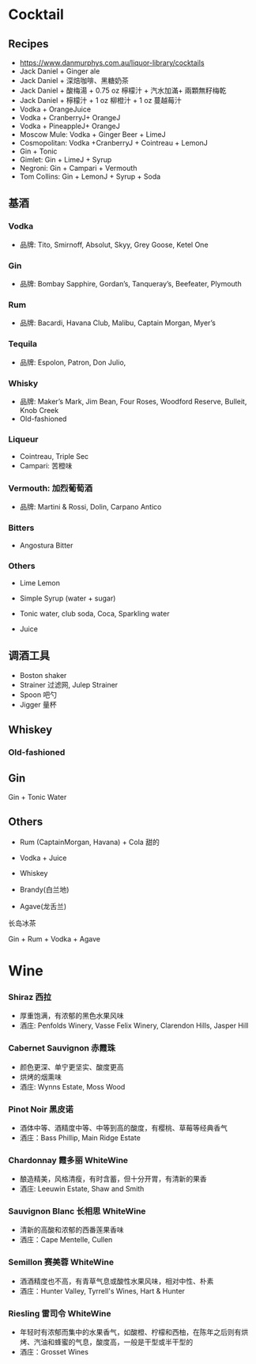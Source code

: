 # **Cocktail**

## Recipes

- https://www.danmurphys.com.au/liquor-library/cocktails
- Jack Daniel + Ginger ale
- Jack Daniel + 深焙咖啡、黑糖奶茶
- Jack Daniel + 酸梅湯 + 0.75 oz 檸檬汁 + 汽水加滿+ 兩顆無籽梅乾
- Jack Daniel + 檸檬汁 + 1 oz 柳橙汁 + 1 oz 蔓越莓汁
- Vodka + OrangeJuice
- Vodka + CranberryJ+ OrangeJ
- Vodka + PineappleJ+ OrangeJ
- Moscow Mule: Vodka + Ginger Beer + LimeJ
- Cosmopolitan: Vodka +CranberryJ + Cointreau + LemonJ
- Gin + Tonic
- Gimlet: Gin + LimeJ + Syrup
- Negroni: Gin + Campari + Vermouth
- Tom Collins: Gin + LemonJ + Syrup + Soda

## 基酒

### Vodka

- 品牌: Tito, Smirnoff, Absolut, Skyy, Grey Goose, Ketel One

### Gin

- 品牌: Bombay Sapphire, Gordan’s, Tanqueray’s, Beefeater, Plymouth

### Rum

- 品牌: Bacardi, Havana Club, Malibu, Captain Morgan, Myer’s

### Tequila

- 品牌: Espolon, Patron, Don Julio,

### Whisky

- 品牌: Maker’s Mark, Jim Bean, Four Roses, Woodford Reserve, Bulleit, Knob Creek
- Old-fashioned

### Liqueur

- Cointreau, Triple Sec
- Campari: 苦橙味

### Vermouth: 加烈葡萄酒

- 品牌: Martini & Rossi, Dolin, Carpano Antico

### Bitters

- Angostura Bitter

### Others

- Lime Lemon

- Simple Syrup (water + sugar)

- Tonic water, club soda, Coca, Sparkling water

- Juice

## 调酒工具

- Boston shaker
- Strainer 过滤网, Julep Strainer
- Spoon 吧勺
- Jigger 量杯

## Whiskey

### Old-fashioned

## Gin

Gin + Tonic Water

## Others

- Rum (CaptainMorgan, Havana) + Cola 甜的

- Vodka + Juice

- Whiskey

- Brandy(白兰地)

- Agave(龙舌兰)

长岛冰茶

Gin + Rum + Vodka + Agave

# **Wine**

### Shiraz 西拉
- 厚重饱满，有浓郁的黑色水果风味
- 酒庄: Penfolds Winery, Vasse Felix Winery, Clarendon Hills, Jasper Hill

### Cabernet Sauvignon 赤霞珠
- 颜色更深、单宁更坚实、酸度更高
- 烘烤的烟熏味
- 酒庄: Wynns Estate, Moss Wood

### Pinot Noir 黑皮诺
- 酒体中等、酒精度中等、中等到高的酸度，有樱桃、草莓等经典香气
- 酒庄：Bass Phillip, Main Ridge Estate

### Chardonnay 霞多丽 WhiteWine
- 酿造精美，风格清瘦，有时含蓄，但十分开胃，有清新的果香
- 酒庄: Leeuwin Estate, Shaw and Smith

### Sauvignon Blanc 长相思 WhiteWine
- 清新的高酸和浓郁的西番莲果香味
- 酒庄：Cape Mentelle, Cullen

### Semillon 赛美蓉 WhiteWine
- 酒酒精度也不高，有青草气息或酸性水果风味，相对中性、朴素
- 酒庄：Hunter Valley, Tyrrell's Wines, Hart & Hunter

### Riesling 雷司令 WhiteWine
- 年轻时有浓郁而集中的水果香气，如酸橙、柠檬和西柚，在陈年之后则有烘烤、汽油和蜂蜜的气息，酸度高，一般是干型或半干型的
- 酒庄：Grosset Wines
